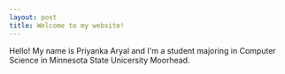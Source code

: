 ```yaml
---
layout: post
title: Welcome to my website!
---
```


Hello! My name is Priyanka Aryal and I'm a student majoring in Computer Science in Minnesota State Unicersity Moorhead.



